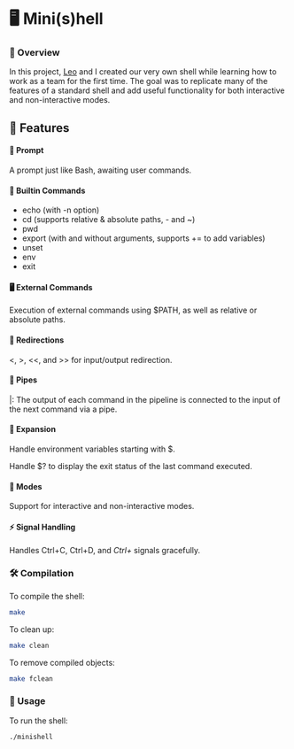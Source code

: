#  🖥️ Mini(s)hell

###  📌 Overview
In this project, [Leo](https://github.com/lglauch) and I created our very own shell while learning how to work as a team for the first time. The goal was to replicate many of the features of a standard shell and add useful functionality for both interactive and non-interactive modes.

##  🚀 Features
####  🔹 Prompt
A prompt just like Bash, awaiting user commands.

####  🔧 Builtin Commands
-  echo (with -n option)
-  cd (supports relative & absolute paths, - and ~)
-  pwd
-  export (with and without arguments, supports += to add variables)
-  unset
-  env
-  exit
####  🖥️ External Commands
Execution of external commands using $PATH, as well as relative or absolute paths.

####  🔀 Redirections
<, >, <<, and >> for input/output redirection.
####  🔗 Pipes
|: The output of each command in the pipeline is connected to the input of the next command via a pipe.
####  🧩 Expansion
Handle environment variables starting with $.

Handle $? to display the exit status of the last command executed.
####  🔄 Modes
Support for interactive and non-interactive modes.
####  ⚡ Signal Handling
Handles Ctrl+C, Ctrl+D, and *Ctrl+* signals gracefully.
###  🛠️ Compilation
To compile the shell:
```bash
make
```
To clean up:
```bash
make clean
```
To remove compiled objects:
```bash
make fclean
```
###  📖 Usage
To run the shell:
```bash
./minishell
```
